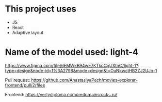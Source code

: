 # This project uses

* JS
* React
* Adaptive layout

# Name of the model used: light-4
https://www.figma.com/file/6FMWkB94wE7KTkcCgUXtnC/light-1?type=design&node-id=1%3A2798&mode=design&t=OuNkwctHB2ZJ2UJn-1

Pull request: https://github.com/AnastasiyaPech/movies-explorer-frontend/pull/2/files

Frontend: https://vertydiploma.nomoredomainsrocks.ru/

